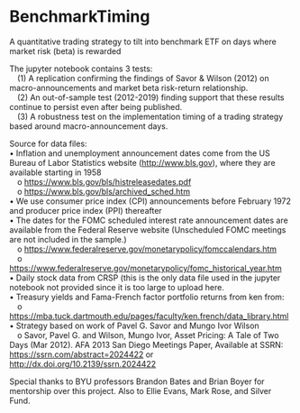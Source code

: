 # BenchmarkTiming
A quantitative trading strategy to tilt into benchmark ETF on days where market risk (beta) is rewarded

The jupyter notebook contains 3 tests:<br />
  &emsp;(1) A replication confirming the findings of Savor & Wilson (2012) on macro-announcements and market beta risk-return relationship.<br />
  &emsp;(2) An out-of-sample test (2012-2019) finding support that these results continue to persist even after being published.<br />
  &emsp;(3) A robustness test on the implementation timing of a trading strategy based around macro-announcement days.

Source for data files: <br />
•	Inflation and unemployment announcement dates come from the US Bureau of Labor Statistics website (http://www.bls.gov), where they are available starting in 1958<br />
  &emsp;o	https://www.bls.gov/bls/histreleasedates.pdf<br />
  &emsp;o	https://www.bls.gov/bls/archived_sched.htm<br />
•	We use consumer price index (CPI) announcements before February 1972 and producer price index (PPI) thereafter<br />
•	The dates for the FOMC scheduled interest rate announcement dates are available from the Federal Reserve website (Unscheduled FOMC meetings are not included in the sample.)<br />     &emsp;o https://www.federalreserve.gov/monetarypolicy/fomccalendars.htm<br />
  &emsp;o https://www.federalreserve.gov/monetarypolicy/fomc_historical_year.htm<br />
• Daily stock data from CRSP (this is the only data file used in the jupyter notebook not provided since it is too large to upload here. <br />
• Treasury yields and Fama-French factor portfolio returns from ken from:<br />
  &emsp;o https://mba.tuck.dartmouth.edu/pages/faculty/ken.french/data_library.html<br />
•	Strategy based on work of Pavel G. Savor and Mungo Ivor Wilson<br />
  &emsp;o Savor, Pavel G. and Wilson, Mungo Ivor, Asset Pricing: A Tale of Two Days (Mar 2012). AFA 2013 San Diego Meetings Paper, Available at SSRN:     <br />   https://ssrn.com/abstract=2024422 or http://dx.doi.org/10.2139/ssrn.2024422
  
Special thanks to BYU professors Brandon Bates and Brian Boyer for mentorship over this project.
Also to Ellie Evans, Mark Rose, and Silver Fund.
